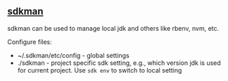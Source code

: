 ## [sdkman](https://sdkman.io/usage)

sdkman can be used to manage local jdk and others like rbenv, nvm, etc.

Configure files:
* ~/.sdkman/etc/config - global settings
* ./sdkman - project specific sdk setting, e.g., which version jdk is used for current project. Use `sdk env` to switch to local setting